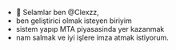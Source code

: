 - 👋 Selamlar ben @Clexzz, 
- ben geliştirici olmak isteyen biriyim 
- sistem yapıp MTA piyasasinda yer kazanmak 
- nam salmak ve iyi işlere imza atmak 
istiyorum.

